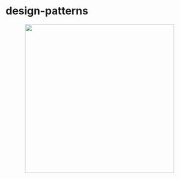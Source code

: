 # design-patterns
<p align='center'>
<a><img src="http://springframework.guru/wp-content/uploads/2015/04/9780201633610.jpg", width=400></a>
</p>
